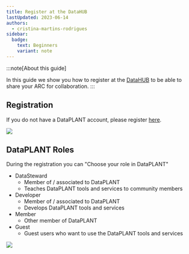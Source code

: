 ```yaml
---
title: Register at the DataHUB
lastUpdated: 2023-06-14
authors: 
  - cristina-martins-rodrigues
sidebar:
  badge:
    text: Beginners
    variant: note
---
```


:::note[About this guide]

In this guide we show you how to register at the [DataHUB](https://git.nfdi4plants.org/) to be able to share your ARC for collaboration.
:::

## Registration

If you do not have a DataPLANT account, please register [here](<https://register.nfdi4plants.org>).

![](@images/datahub/dataplant-registration.png)

## DataPLANT Roles

During the registration you can "Choose your role in DataPLANT"

- DataSteward
  - Member of / associated to DataPLANT
  - Teaches DataPLANT tools and services to community members
- Developer
  - Member of / associated to DataPLANT
  - Develops DataPLANT tools and services
- Member
  - Other member of DataPLANT
- Guest
  - Guest users who want to use the DataPLANT tools and services

![](@images/datahub/dataplant-registration-roles.png)
